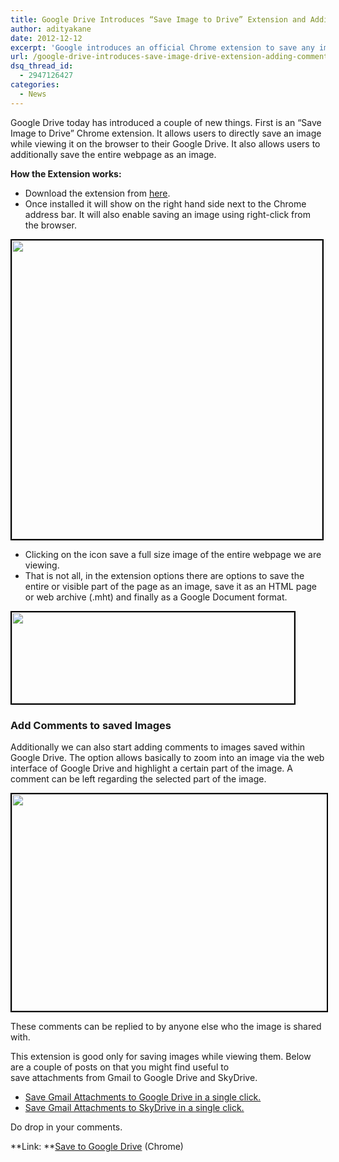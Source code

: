```yaml
---
title: Google Drive Introduces “Save Image to Drive” Extension and Adding Comments on Images
author: adityakane
date: 2012-12-12
excerpt: 'Google introduces an official Chrome extension to save any image file on a webpage to be saved to Google Drive along with adding options to add comments and annotations to the image file. '
url: /google-drive-introduces-save-image-drive-extension-adding-comments-images/
dsq_thread_id:
  - 2947126427
categories:
  - News
---
```

Google Drive today has introduced a couple of new things. First is an &#8220;Save Image to Drive&#8221; Chrome extension. It allows users to directly save an image while viewing it on the browser to their Google Drive. It also allows users to additionally save the entire webpage as an image.

**How the Extension works:**

  * Download the extension from <a href="https://chrome.google.com/webstore/detail/save-to-google-drive/gmbmikajjgmnabiglmofipeabaddhgne" onclick="_gaq.push(['_trackEvent', 'outbound-article', 'https://chrome.google.com/webstore/detail/save-to-google-drive/gmbmikajjgmnabiglmofipeabaddhgne', 'here']);" >here</a>.
  * Once installed it will show on the right hand side next to the Chrome address bar. It will also enable saving an image using right-click from the browser.

<div>
  <a href="http://cdn.devilsworkshop.org/files/2012/12/Save-to-Drive-right-click.png"><img class="size-full wp-image-69174 alignnone" style="border: 2px solid black;" title="Save to Drive - right click" src="http://cdn.devilsworkshop.org/files/2012/12/Save-to-Drive-right-click.png" alt="" width="497" height="478" /></a>
</div>

  * Clicking on the icon save a full size image of the entire webpage we are viewing.
  * That is not all, in the extension options there are options to save the entire or visible part of the page as an image, save it as an HTML page or web archive (.mht) and finally as a Google Document format.

<div>
  <a href="http://cdn.devilsworkshop.org/files/2012/12/Save-to-Drive-Options.png"><img class="alignnone size-full wp-image-69173" style="border: 2px solid black;" title="Save to Drive - Options" src="http://cdn.devilsworkshop.org/files/2012/12/Save-to-Drive-Options.png" alt="" width="452" height="146" /></a>
</div>

### Add Comments to saved Images

Additionally we can also start adding comments to images saved within Google Drive. The option allows basically to zoom into an image via the web interface of Google Drive and highlight a certain part of the image. A comment can be left regarding the selected part of the image.

[<img class="alignnone  wp-image-69172" style="border: 2px solid black;" title="Add Comments on Images - Google Drive" src="http://cdn.devilsworkshop.org/files/2012/12/Add-Comments-on-Images-Google-Drive-600x385.png" alt="" width="540" height="347" />][1]

These comments can be replied to by anyone else who the image is shared with.

This extension is good only for saving images while viewing them. Below are a couple of posts on that you might find useful to save attachments from Gmail to Google Drive and SkyDrive.

  * [Save Gmail Attachments to Google Drive in a single click.][2]
  * [Save Gmail Attachments to SkyDrive in a single click.][3]

Do drop in your comments.

**Link: **<a href="https://chrome.google.com/webstore/detail/save-to-google-drive/gmbmikajjgmnabiglmofipeabaddhgne" onclick="_gaq.push(['_trackEvent', 'outbound-article', 'https://chrome.google.com/webstore/detail/save-to-google-drive/gmbmikajjgmnabiglmofipeabaddhgne', 'Save to Google Drive']);" >Save to Google Drive</a> (Chrome)

 [1]: http://cdn.devilsworkshop.org/files/2012/12/Add-Comments-on-Images-Google-Drive.png
 [2]: http://devilsworkshop.org/tips/save-gmail-attachments-google-drive-oneclick/58459/ "Save Gmail Attachments to Google Drive in a single click"
 [3]: http://devilsworkshop.org/tips/save-gmail-attachments-skydrive-single-click/62257/ "Save Gmail attachments to SkyDrive in a single click"

